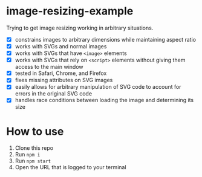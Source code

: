 # image-resizing-example

Trying to get image resizing working in arbitrary situations.

-   [x] constrains images to arbitrary dimensions while maintaining aspect ratio
-   [x] works with SVGs and normal images
-   [x] works with SVGs that have `<image>` elements
-   [x] works with SVGs that rely on `<script>` elements without giving them access to the main window
-   [x] tested in Safari, Chrome, and Firefox
-   [x] fixes missing attributes on SVG images
-   [x] easily allows for arbitrary manipulation of SVG code to account for errors in the original SVG code
-   [x] handles race conditions between loading the image and determining its size

# How to use

1. Clone this repo
2. Run `npm i`
3. Run `npm start`
4. Open the URL that is logged to your terminal
